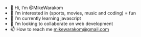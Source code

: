 - 👋 Hi, I’m @MikeWarakom
- 👀 I’m interested in (sports, movies, music and coding) = fun
- 🌱 I’m currently learning javascript
- 💞️ I’m looking to collaborate on web development
- 📫 How to reach me mikewarakom@gmail.com

<!---
MikeWarakom/MikeWarakom is a ✨ special ✨ repository because its `README.md` (this file) appears on your GitHub profile.
You can click the Preview link to take a look at your changes.
--->
